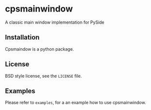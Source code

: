 # cpsmainwindow

A classic main window implementation for PySide

## Installation

Cpsmaindow is a python package.

## License

BSD style license, see the ``LICENSE`` file.

## Examples

Please refer to ``examples``, for a an example how to use cpsmainwindow.
